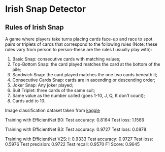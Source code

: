 # Irish Snap Detector

## Rules of Irish Snap
A game where players take turns placing cards face-up and race to spot pairs or triplets of cards that correspond to the following rules (Note: these rules vary from person to person-these are the rules I usually play with):

1. Basic Snap: consecutive cards with matching values;
2. Top-Bottom Snap: the card played matches the card at the bottom of the pile;
3. Sandwich Snap: the card played matches the one two cards beneath it;
4. Consecutive Cards Snap: cards are in ascending or descending order;
5. Joker Snap: Any joker played;
6. Suit Triplet: three cards of the same suit;
7. Same value as the number called (goes 1-10, J, Q, K don't count);
8. Cards add to 10. 

Image classification dataset taken from [kaggle](https://www.kaggle.com/datasets/gpiosenka/cards-image-datasetclassification)


Training with EfficientNet B0:
Test accuracy: 0.8164
Test loss: 1.1566

Training with EfficientNet B3:
Test accuracy: 0.9727
Test loss: 0.0878

Training with EfficientNet V2S:
l: 0.9333
Test accuracy: 0.9727
Test loss: 0.5976
Test precision: 0.9722
Test recall: 0.9570
F1 Score: 0.9645